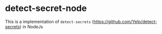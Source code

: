# detect-secret-node
This is a implementation of `detect-secrets` (https://github.com/Yelp/detect-secrets) in NodeJs
